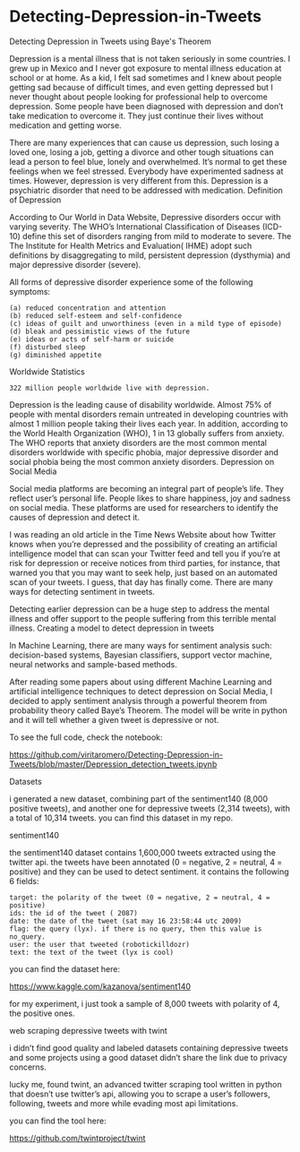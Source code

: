 # Detecting-Depression-in-Tweets
Detecting Depression in Tweets using Baye's Theorem

Depression is a mental illness that is not taken seriously in some countries. I grew up in Mexico and I never got exposure to mental illness education at school or at home. As a kid, I felt sad sometimes and I knew about people getting sad because of difficult times, and even getting depressed but I never thought about people looking for professional help to overcome depression. Some people have been diagnosed with depression and don’t take medication to overcome it. They just continue their lives without medication and getting worse.

There are many experiences that can cause us depression, such losing a loved one, losing a job, getting a divorce and other tough situations can lead a person to feel blue, lonely and overwhelmed. It’s normal to get these feelings when we feel stressed. Everybody have experimented sadness at times. However, depression is very different from this. Depression is a psychiatric disorder that need to be addressed with medication.
Definition of Depression

According to Our World in Data Website, Depressive disorders occur with varying severity. The WHO’s International Classification of Diseases (ICD-10) define this set of disorders ranging from mild to moderate to severe. The The Institute for Health Metrics and Evaluation( IHME) adopt such definitions by disaggregating to mild, persistent depression (dysthymia) and major depressive disorder (severe).

All forms of depressive disorder experience some of the following symptoms:

    (a) reduced concentration and attention
    (b) reduced self-esteem and self-confidence
    (c) ideas of guilt and unworthiness (even in a mild type of episode)
    (d) bleak and pessimistic views of the future
    (e) ideas or acts of self-harm or suicide
    (f) disturbed sleep
    (g) diminished appetite

Worldwide Statistics

    322 million people worldwide live with depression.

Depression is the leading cause of disability worldwide. Almost 75% of people with mental disorders remain untreated in developing countries with almost 1 million people taking their lives each year. In addition, according to the World Health Organization (WHO), 1 in 13 globally suffers from anxiety. The WHO reports that anxiety disorders are the most common mental disorders worldwide with specific phobia, major depressive disorder and social phobia being the most common anxiety disorders.
Depression on Social Media

Social media platforms are becoming an integral part of people’s life. They reflect user’s personal life. People likes to share happiness, joy and sadness on social media. These platforms are used for researchers to identify the causes of depression and detect it.

I was reading an old article in the Time News Website about how Twitter knows when you’re depressed and the possibility of creating an artificial intelligence model that can scan your Twitter feed and tell you if you’re at risk for depression or receive notices from third parties, for instance, that warned you that you may want to seek help, just based on an automated scan of your tweets. I guess, that day has finally come. There are many ways for detecting sentiment in tweets.

Detecting earlier depression can be a huge step to address the mental illness and offer support to the people suffering from this terrible mental illness.
Creating a model to detect depression in tweets

In Machine Learning, there are many ways for sentiment analysis such: decision-based systems, Bayesian classifiers, support vector machine, neural networks and sample-based methods.

After reading some papers about using different Machine Learning and artificial intelligence techniques to detect depression on Social Media, I decided to apply sentiment analysis through a powerful theorem from probability theory called Baye’s Theorem. The model will be write in python and it will tell whether a given tweet is depressive or not.

To see the full code, check the notebook: 

https://github.com/viritaromero/Detecting-Depression-in-Tweets/blob/master/Depression_detection_tweets.ipynb

Datasets

i generated a new dataset, combining part of the sentiment140 (8,000 positive tweets), and another one for depressive tweets (2,314 tweets), with a total of 10,314 tweets. you can find this dataset in my repo.

sentiment140

the sentiment140 dataset contains 1,600,000 tweets extracted using the twitter api. the tweets have been annotated (0 = negative, 2 = neutral, 4 = positive) and they can be used to detect sentiment. it contains the following 6 fields:

    target: the polarity of the tweet (0 = negative, 2 = neutral, 4 = positive)
    ids: the id of the tweet ( 2087)
    date: the date of the tweet (sat may 16 23:58:44 utc 2009)
    flag: the query (lyx). if there is no query, then this value is no_query.
    user: the user that tweeted (robotickilldozr)
    text: the text of the tweet (lyx is cool)

you can find the dataset here:

https://www.kaggle.com/kazanova/sentiment140

for my experiment, i just took a sample of 8,000 tweets with polarity of 4, the positive ones.

web scraping depressive tweets with twint

i didn’t find good quality and labeled datasets containing depressive tweets and some projects using a good dataset didn’t share the link due to privacy concerns.

lucky me, found twint, an advanced twitter scraping tool written in python that doesn’t use twitter’s api, allowing you to scrape a user’s followers, following, tweets and more while evading most api limitations.

you can find the tool here:

https://github.com/twintproject/twint


